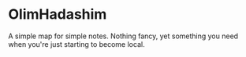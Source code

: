 # OlimHadashim
A simple map for simple notes. Nothing fancy, yet something you need when you're just starting to become local.

